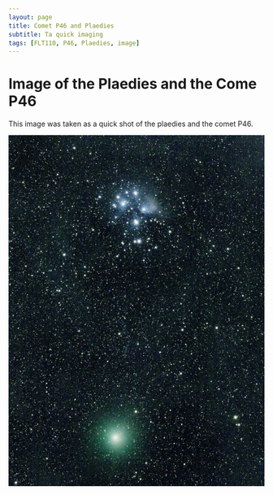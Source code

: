 ```yaml
---
layout: page
title: Comet P46 and Plaedies
subtitle: Ta quick imaging
tags: [FLT110, P46, Plaedies, image]
---
```


# Image of the Plaedies and the Come P46

This image was taken as a quick shot of the plaedies and the comet P46.

![image](../assets/img/astrophotos/46P_Plaedies.jpg)